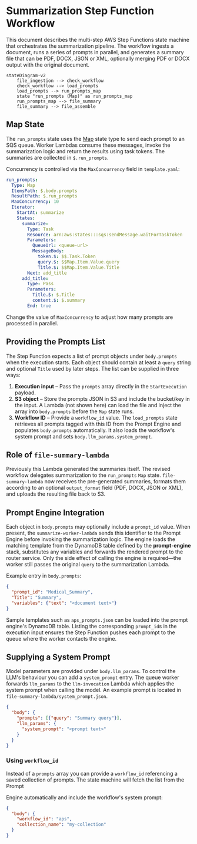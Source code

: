 # Summarization Step Function Workflow

This document describes the multi-step AWS Step Functions state machine that orchestrates the summarization pipeline. The workflow ingests a document, runs a series of prompts in parallel, and generates a summary file that can be PDF, DOCX, JSON or XML, optionally merging PDF or DOCX output with the original document.

```mermaid
stateDiagram-v2
    file_ingestion --> check_workflow
    check_workflow --> load_prompts
    load_prompts --> run_prompts_map
    state "run_prompts (Map)" as run_prompts_map
    run_prompts_map --> file_summary
    file_summary --> file_assemble
```

## Map State

The `run_prompts` state uses the [Map](https://docs.aws.amazon.com/step-functions/latest/dg/amazon-states-language-map-state.html) state type to send each prompt to an SQS queue. Worker Lambdas consume these messages, invoke the summarization logic and return the results using task tokens. The summaries are collected in `$.run_prompts`.

Concurrency is controlled via the `MaxConcurrency` field in `template.yaml`:

```yaml
run_prompts:
  Type: Map
  ItemsPath: $.body.prompts
  ResultPath: $.run_prompts
  MaxConcurrency: 10
  Iterator:
    StartAt: summarize
    States:
      summarize:
        Type: Task
        Resource: arn:aws:states:::sqs:sendMessage.waitForTaskToken
        Parameters:
          QueueUrl: <queue-url>
          MessageBody:
            token.$: $$.Task.Token
            query.$: $$Map.Item.Value.query
            Title.$: $$Map.Item.Value.Title
        Next: add_title
      add_title:
        Type: Pass
        Parameters:
          Title.$: $.Title
          content.$: $.summary
        End: true
```

Change the value of `MaxConcurrency` to adjust how many prompts are processed in parallel.

## Providing the Prompts List

The Step Function expects a list of prompt objects under `body.prompts` when the execution starts. Each object should contain at least a `query` string and optional `Title` used by later steps. The list can be supplied in three ways:

1. **Execution input** – Pass the `prompts` array directly in the `StartExecution` payload.
2. **S3 object** – Store the prompts JSON in S3 and include the bucket/key in the input. A Lambda (not shown here) can load the file and inject the array into `body.prompts` before the `Map` state runs.
3. **Workflow ID** – Provide a `workflow_id` value. The `load_prompts` state retrieves all prompts tagged with this ID from the Prompt Engine and populates `body.prompts` automatically. It also loads the workflow's system prompt and sets `body.llm_params.system_prompt`.

## Role of `file-summary-lambda`

Previously this Lambda generated the summaries itself. The revised workflow delegates summarization to the `run_prompts` `Map` state. `file-summary-lambda` now receives the pre-generated summaries, formats them according to an optional `output_format` field (PDF, DOCX, JSON or XML), and uploads the resulting file back to S3.

## Prompt Engine Integration

Each object in `body.prompts` may optionally include a `prompt_id` value. When present, the `summarize-worker-lambda` sends this identifier to the Prompt Engine before invoking the summarization logic. The engine loads the matching template from the DynamoDB table defined by the **prompt-engine** stack, substitutes any variables and forwards the rendered prompt to the router service. Only the side effect of calling the engine is required&mdash;the worker still passes the original `query` to the summarization Lambda.

Example entry in `body.prompts`:

```json
{
  "prompt_id": "Medical_Summary",
  "Title": "Summary",
  "variables": {"text": "<document text>"}
}
```

Sample templates such as `aps_prompts.json` can be loaded into the prompt engine's DynamoDB table. Listing the corresponding `prompt_id`s in the execution input ensures the Step Function pushes each prompt to the queue where the worker contacts the engine.

## Supplying a System Prompt

Model parameters are provided under `body.llm_params`. To control the LLM's behaviour you can add a `system_prompt` entry. The queue worker forwards `llm_params` to the `llm-invocation` Lambda which applies the system prompt when calling the model. An example prompt is located in `file-summary-lambda/system_prompt.json`.

```json
{
  "body": {
    "prompts": [{"query": "Summary query"}],
    "llm_params": {
      "system_prompt": "<prompt text>"
    }
  }
}
```

### Using `workflow_id`

Instead of a `prompts` array you can provide a `workflow_id` referencing a saved
collection of prompts. The state machine will fetch the list from the Prompt

Engine automatically and include the workflow's system prompt:

```json
{
  "body": {
    "workflow_id": "aps",
    "collection_name": "my-collection"
  }
}
```
